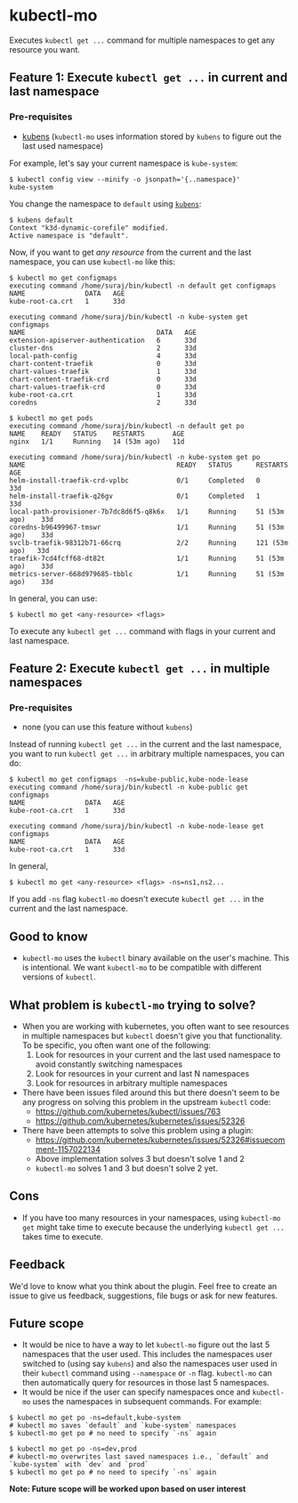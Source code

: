 # kubectl-mo
Executes `kubectl get ...` command for multiple namespaces to get any resource you want.

## Feature 1: Execute `kubectl get ...` in current and last namespace
### Pre-requisites
- [kubens](https://github.com/ahmetb/kubectx#kubectx--kubens-power-tools-for-kubectl) (`kubectl-mo` uses information stored by `kubens` to figure out the last used namespace)

For example, let's say your current namespace is `kube-system`:
```
$ kubectl config view --minify -o jsonpath='{..namespace}'
kube-system
```
You change the namespace to `default` using [`kubens`](https://github.com/ahmetb/kubectx#kubectx--kubens-power-tools-for-kubectl):
```
$ kubens default
Context "k3d-dynamic-corefile" modified.
Active namespace is "default".
```
Now, if you want to get *any resource* from the current and the last namespace, you can use `kubectl-mo` like this:
```
$ kubectl mo get configmaps
executing command /home/suraj/bin/kubectl -n default get configmaps
NAME               DATA   AGE
kube-root-ca.crt   1      33d

executing command /home/suraj/bin/kubectl -n kube-system get configmaps
NAME                                 DATA   AGE
extension-apiserver-authentication   6      33d
cluster-dns                          2      33d
local-path-config                    4      33d
chart-content-traefik                0      33d
chart-values-traefik                 1      33d
chart-content-traefik-crd            0      33d
chart-values-traefik-crd             0      33d
kube-root-ca.crt                     1      33d
coredns                              2      33d
```
```
$ kubectl mo get pods
executing command /home/suraj/bin/kubectl -n default get po
NAME    READY   STATUS    RESTARTS       AGE
nginx   1/1     Running   14 (53m ago)   11d

executing command /home/suraj/bin/kubectl -n kube-system get po
NAME                                      READY   STATUS      RESTARTS        AGE
helm-install-traefik-crd-vplbc            0/1     Completed   0               33d
helm-install-traefik-q26gv                0/1     Completed   1               33d
local-path-provisioner-7b7dc8d6f5-q8k6x   1/1     Running     51 (53m ago)    33d
coredns-b96499967-tmswr                   1/1     Running     51 (53m ago)    33d
svclb-traefik-98312b71-66crq              2/2     Running     121 (53m ago)   33d
traefik-7cd4fcff68-dt82t                  1/1     Running     51 (53m ago)    33d
metrics-server-668d979685-tbblc           1/1     Running     51 (53m ago)    33d
```

In general, you can use:
```
$ kubectl mo get <any-resource> <flags>
```
To execute any `kubectl get ...` command with flags in your current and last namespace.

## Feature 2: Execute `kubectl get ...` in multiple namespaces
### Pre-requisites
- none (you can use this feature without `kubens`) 

Instead of running `kubectl get ...` in the current and the last namespace, you want to run `kubectl get ...` in arbitrary multiple namespaces, you can do:
```
$ kubectl mo get configmaps  -ns=kube-public,kube-node-lease
executing command /home/suraj/bin/kubectl -n kube-public get configmaps
NAME               DATA   AGE
kube-root-ca.crt   1      33d

executing command /home/suraj/bin/kubectl -n kube-node-lease get configmaps
NAME               DATA   AGE
kube-root-ca.crt   1      33d
```

In general,
```
$ kubectl mo get <any-resource> <flags> -ns=ns1,ns2...
```
If you add `-ns` flag `kubectl-mo` doesn't execute `kubectl get ...` in the current and the last namespace. 

## Good to know
- `kubectl-mo` uses the `kubectl` binary available on the user's machine. This is intentional. We want `kubectl-mo` to be compatible with different versions of `kubectl`.
## What problem is `kubectl-mo` trying to solve?
- When you are working with kubernetes, you often want to see resources in multiple namespaces but `kubectl` doesn't give you that functionality. To be specific, you often want one of the following:
  1. Look for resources in your current and the last used namespace to avoid constantly switching namespaces
  2. Look for resources in your current and last N namespaces
  3. Look for resources in arbitrary multiple namespaces
- There have been issues filed around this but there doesn't seem to be any progress on solving this problem in the upstream `kubectl` code:
  - https://github.com/kubernetes/kubectl/issues/763
  - https://github.com/kubernetes/kubernetes/issues/52326
- There have been attempts to solve this problem using a plugin:
  - https://github.com/kubernetes/kubernetes/issues/52326#issuecomment-1157022134
  - Above implementation solves 3 but doesn't solve 1 and 2
  - `kubectl-mo` solves 1 and 3 but doesn't solve 2 yet. 

## Cons
- If you have too many resources in your namespaces, using `kubectl-mo get` might take time to execute because the underlying `kubectl get ...` takes time to execute. 

## Feedback
We'd love to know what you think about the plugin. Feel free to create an issue to give us feedback, suggestions, file bugs or ask for new features. 

## Future scope
- It would be nice to have a way to let `kubectl-mo` figure out the last 5 namespaces that the user used. This includes the namespaces user switched to (using say `kubens`) and also the namespaces user used in their `kubectl` command using `--namespace` or `-n` flag. `kubectl-mo` can then automatically query for resources in those last 5 namespaces.
- It would be nice if the user can specify namespaces once and `kubectl-mo` uses the namespaces in subsequent commands. For example:
```
$ kubectl mo get po -ns=default,kube-system
# kubectl mo saves `default` and `kube-system` namespaces
$ kubectl-mo get po # no need to specify `-ns` again

$ kubectl mo get po -ns=dev,prod
# kubectl-mo overwrites last saved namespaces i.e., `default` and `kube-system` with `dev` and `prod`
$ kubectl mo get po # no need to specify `-ns` again
``` 

**Note: Future scope will be worked upon based on user interest**